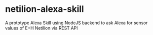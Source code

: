 # netilion-alexa-skill
A prototype Alexa Skill using NodeJS backend to ask Alexa for sensor values of E+H Netilion via REST API

